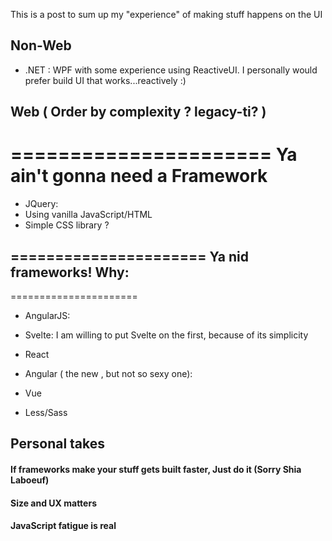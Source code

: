 This is a post to sum up my "experience" of making stuff happens on the UI


## Non-Web
- .NET : WPF with some experience using ReactiveUI. I personally would prefer build UI that works...reactively :) 


## Web ( Order by complexity ? legacy-ti? )

======================
Ya ain't gonna need a Framework
======================
- JQuery: 
- Using vanilla JavaScript/HTML
- Simple CSS library ?

======================
Ya nid frameworks!
Why:
- 
======================
- AngularJS: 

- Svelte: I am willing to put Svelte on the first, because of its simplicity
- React

- Angular ( the new , but not so sexy one):
- Vue


- Less/Sass 


## Personal takes

#### If frameworks make your stuff gets built faster, Just do it (Sorry Shia Laboeuf)

#### Size and UX matters

#### JavaScript fatigue is real